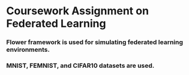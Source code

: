 # Coursework Assignment on Federated Learning

### Flower framework is used for simulating federated learning environments.

### MNIST, FEMNIST, and CIFAR10 datasets are used.
